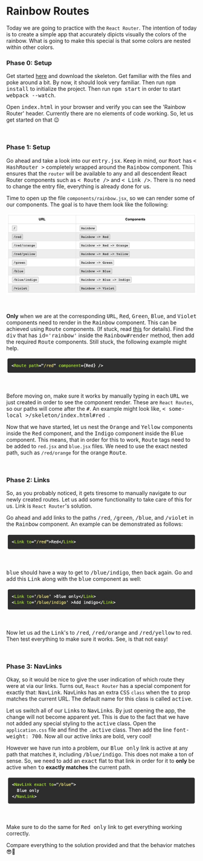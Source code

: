 # **Rainbow Routes**

Today we are going to practice with the `React Router`. The intention of today is to create a simple app that accurately dipicts visually the colors of the rainbow. What is going to make this special is that some colors are nested within other colors. 

### **Phase 0: Setup**

Get started [here](https://open.appacademy.io/learn/swe-online/react/rainbow-routes) and download the skeleton. Get familiar with the files and poke around a bit. By now, it should look very familiar. Then run <kbd>npm install</kbd> to initialize the project. Then run <kbd>npm start</kbd> in order to start <kbd>webpack --watch</kbd>.

Open <kbd>index.html</kbd> in your browser and verify you can see the 'Rainbow Router' header. Currently there are no elements of code working. So, let us get started on that 😉

&nbsp;

### **Phase 1: Setup**

Go ahead and take a look into our <kbd>entry.jsx</kbd>. Keep in mind, our <kbd>Root</kbd> has <kbd>< HashRouter ></kbd> completely wrapped around the <kbd>Rainbow</kbd> component. This ensures that the `router` will be available to any and all descendent React Router components such as <kbd>< Route /></kbd> and <kbd>< Link /></kbd>. There is no need to change the entry file, everything is already done for us. 

Time to open up the file `components/rainbow.jsx`, so we can render some of our components. The goal is to have them look like the following:

![alt text](./images/Screen&#32;Shot&#32;2020-02-16&#32;at&#32;1.jpg "Rainbow Routes Example")

&nbsp;

**Only** when we are at the corresponding <kbd>URL</kbd>, <kbd>Red</kbd>, <kbd>Green</kbd>, <kbd>Blue</kbd>, and <kbd>Violet</kbd> components need to render in the <kbd>Rainbow</kbd> component. This can be achieved using <kbd>Route</kbd> components. (If stuck, read [this](https://open.appacademy.io/learn/swe-online/react/intro-to-react-router) for details). Find the <kbd>div</kbd> that has <kbd>id='rainbow'</kbd> inside the <kbd>Rainbow#render</kbd> method, then add the required <kbd>Route</kbd> components. Still stuck, the following example might help.

![alt text](./images/Screen&#32;Shot&#32;2020-02-16&#32;at&#32;2.jpg "Red Route Component Example")

&nbsp;

Before moving on, make sure it works by manually typing in each <kbd>URL</kbd> we just created in order to see the component render. These are `React Routes`, so our paths will come after the <kbd>#</kbd>. An example might look like, <kbd>< some-local >/skeleton/index.html#red </kbd>.

Now that we have started, let us nest the <kbd>Orange</kbd> and <kbd>Yellow</kbd> components inside the <kbd>Red</kbd> component, and the <kbd>Indigo</kbd> component inside the <kbd>Blue</kbd> component. This means, that in order for this to work, <kbd>Route</kbd> tags need to be added to `red.jsx` and `blue.jsx` files. We need to use the exact nested path, such as `/red/orange` for the orange <kbd>Route</kbd>.

&nbsp;

### **Phase 2: Links**

So, as you probably noticed, it gets tiresome to manually navigate to our newly created routes. Let us add some functionality to take care of this for us. Link is `React Router`'s solution. 

Go ahead and add links to the paths <kbd>/red</kbd>, <kbd>/green</kbd>, <kbd>/blue</kbd>, and <kbd>/violet</kbd> in the <kbd>Rainbow</kbd> component. An example can be demonstrated as follows:

![alt text](./images/Screen&#32;Shot&#32;2020-02-16&#32;at&#32;3.jpg "Link Red Example")

&nbsp;

<kbd>blue</kbd> should have a way to get to <kbd>/blue/indigo</kbd>, then back again. Go and add this <kbd>Link</kbd> along with the <kbd>blue</kbd> component as well:

![alt text](./images/Screen&#32;Shot&#32;2020-02-16&#32;at&#32;4.jpg "Link Blue and Blue/Indigo Example")

&nbsp;

Now let us ad the <kbd>Link</kbd>'s to <kbd>/red</kbd>, <kbd>/red/orange</kbd> and <kbd>/red/yellow</kbd> to red. Then test everything to make sure it works. See, is that not easy!

&nbsp;

### **Phase 3: NavLinks**

Okay, so it would be nice to give the user indication of which route they were at via our links. Turns out, `React Router` has a special component for exactly that: <kbd>NavLink</kbd>. NavLinks has an extra <kbd>CSS</kbd> `class` when the <kbd>to</kbd> prop matches the current URL. The default name for this class is called <kbd>active</kbd>.

Let us switch all of our <kbd>Link</kbd>s to <kbd>NavLink</kbd>s. By just opening the app, the change will not become apparent yet. This is due to the fact that we have not added any special styling to the <kbd>active</kbd> class. Open the `application.css` file and find the <kbd>.active</kbd> class. Then add the line <kbd>font-weight: 700</kbd>. Now all our active links are bold, very cool!

However we have run into a problem, our <kbd>Blue only</kbd> link is active at any path that matches it, including <kbd>/blue/indigo</kbd>. This does not make a ton of sense. So, we need to add an <kbd>exact</kbd> flat to that link in order for it to **only** be active when <kbd>to</kbd> **exactly matches** the current path. 

![alt text](./images/Screen&#32;Shot&#32;2020-02-16&#32;at&#32;5.jpg "NavLink Blue Example")

&nbsp;

Make sure to do the same for <kbd>Red only</kbd> link to get everything working correctly.

Compare everything to the solution provided and that the behavior matches 😎🥇